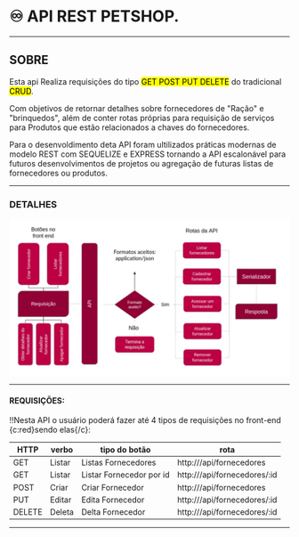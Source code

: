 # :infinity: API REST PETSHOP.
___

## SOBRE

Esta api Realiza requisições do tipo <mark>GET POST PUT DELETE</mark> do tradicional <mark>CRUD</mark>.

Com objetivos de retornar detalhes sobre fornecedores de "Ração" e "brinquedos", além de conter rotas próprias para requisição de serviços para Produtos que estão relacionados a chaves do fornecedores.

Para o desenvoldimento deta API foram ultilizados práticas modernas de modelo REST com SEQUELIZE e EXPRESS tornando a API escalonável para futuros desenvolvimentos de projetos ou agregação de futuras listas de fornecedores ou produtos.

___

### DETALHES

<img align="center" alt="retornos API" src="./assets/API REST.png">

___

#### REQUISIÇÕES:

!!Nesta API o usuário poderá fazer até 4 tipos de requisições no front-end
{c:red}sendo elas{/c}:

HTTP  | verbo         | tipo do botão             | rota                              |
------|---------------|---------------------------|-----------------------------------|
GET   | Listar        |Listas Fornecedores        | http://<rota>/api/fornecedores    |
GET   | Listar        |Listar Fornecedor   por id | http://<rota>/api/fornecedores/:id|
POST  | Criar         |Criar Fornecedor           | http://<rota>/api/fornecedores    |
PUT   | Editar        |Edita Fornecedor           | http://<rota>/api/fornecedores/:id|
DELETE| Deleta        |Delta Fornecedor           | http://<rota>/api/fornecedores/:id|

___


